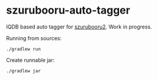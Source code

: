# szurubooru-auto-tagger

IQDB based auto tagger for [szurubooru2](https://github.com/rr-/szurubooru). Work in progress.

Running from sources:
```
./gradlew run
```

Create runnable jar:
```
./gradlew jar
```

